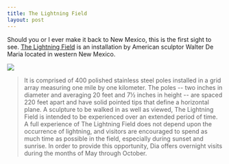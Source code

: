 ```yaml
---
title: The Lightning Field
layout: post
---
```


Should you or I ever make it back to New Mexico, this is the first sight to see. [The Lightning Field](http://www.diaart.org/sites/page/56/1375) is an installation by American sculptor Walter De Maria located in western New Mexico.

<img src="http://www.thestranger.com/images/blogimages/2010/09/07/1283880301-demaria_the_lightning_field_1977.jpg" />

> It is comprised of 400 polished stainless steel poles installed in a grid array measuring one mile by one kilometer. The poles -- two inches in diameter and averaging 20 feet and 7½ inches in height -- are spaced 220 feet apart and have solid pointed tips that define a horizontal plane. A sculpture to be walked in as well as viewed, The Lightning Field is intended to be experienced over an extended period of time. A full experience of The Lightning Field does not depend upon the occurrence of lightning, and visitors are encouraged to spend as much time as possible in the field, especially during sunset and sunrise. In order to provide this opportunity, Dia offers overnight visits during the months of May through October.


